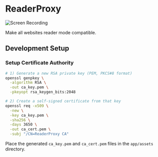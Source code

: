 # ReaderProxy

![Screen Recording](docs/screen-recording.gif)

Make all websites reader mode compatible.

## Development Setup

### Setup Certificate Authority

```bash
# 1) Generate a new RSA private key (PEM, PKCS#8 format)
openssl genpkey \
  -algorithm RSA \
  -out ca_key.pem \
  -pkeyopt rsa_keygen_bits:2048

# 2) Create a self-signed certificate from that key
openssl req -x509 \
  -new \
  -key ca_key.pem \
  -sha256 \
  -days 3650 \
  -out ca_cert.pem \
  -subj "/CN=ReaderProxy CA"
```

Place the generated `ca_key.pem` and `ca_cert.pem` files in the `app/assets` directory.